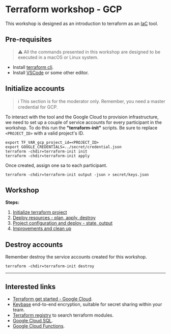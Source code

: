 # Terraform workshop - GCP

This workshop is designed as an introduction to terraform as an [IaC](https://www.redhat.com/en/topics/automation/what-is-infrastructure-as-code-iac) tool.

## Pre-requisites

> ⚠️ All the commands presented in this workshop are designed to be executed in a macOS or Linux system.

- Install [terraform cli](https://www.terraform.io/downloads.html).
- Install [VSCode](https://code.visualstudio.com) or some other editor.

## Initialize accounts

> ℹ️ This section is for the moderator only. Remember, you need a master credential for GCP.

To interact with the tool and the Google Cloud to provision infrastructure, we need to set up a couple of service accounts for every participant in the workshop. To do this run the **"terraform-init"** scripts. Be sure to replace `<PROJECT_ID>` with a valid project's ID.

```shell
export TF_VAR_gcp_project_id=<PROJECT_ID>
export GOOGLE_CREDENTIALS=../secret/credential.json
terraform -chdir=terraform-init init
terraform -chdir=terraform-init apply
```

Once created, assign one sa to each participant.

```shell
terraform -chdir=terraform-init output -json > secret/keys.json
```

## Workshop

**Steps:**

1. [Initialize terraform project](steps/1-initialize-terraform-project.md)
2. [Deploy resources - plan, apply, destroy](steps/2-deploy-resources.md)
3. [Project configuration and deploy - state, output](steps/3-project-configuration-and.deploy.md)
4. [Improvements and clean up](steps/4-improvements-and-clean-up.md)

## Destroy accounts

Remember destroy the service accounts created for this workshop.

```shell
terraform -chdir=terraform-init destroy
```

---

## Interested links

- [Terraform get started - Google Cloud](https://learn.hashicorp.com/collections/terraform/gcp-get-started).
- [Keybase](https://keybase.io) end-to-end encryption, suitable for secret sharing within your team.
- [Terraform registry](https://registry.terraform.io) to search terraform modules.
- [Google Cloud SQL](https://cloud.google.com/sql).
- [Google Cloud Functions](https://cloud.google.com/functions).
